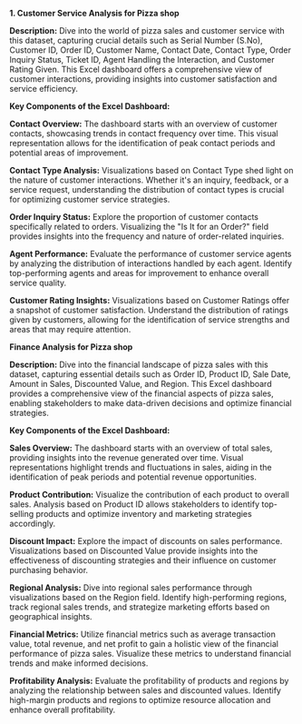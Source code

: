 **1. Customer Service Analysis for Pizza shop**

**Description:**
Dive into the world of pizza sales and customer service with this dataset, capturing crucial details such as Serial Number (S.No), Customer ID, Order ID, Customer Name, Contact Date, Contact Type, Order Inquiry Status, Ticket ID, Agent Handling the Interaction, and Customer Rating Given. This Excel dashboard offers a comprehensive view of customer interactions, providing insights into customer satisfaction and service efficiency.

**Key Components of the Excel Dashboard:**

**Contact Overview:** The dashboard starts with an overview of customer contacts, showcasing trends in contact frequency over time. This visual representation allows for the identification of peak contact periods and potential areas of improvement.

**Contact Type Analysis:** Visualizations based on Contact Type shed light on the nature of customer interactions. Whether it's an inquiry, feedback, or a service request, understanding the distribution of contact types is crucial for optimizing customer service strategies.

**Order Inquiry Status:** Explore the proportion of customer contacts specifically related to orders. Visualizing the "Is It for an Order?" field provides insights into the frequency and nature of order-related inquiries.

**Agent Performance:** Evaluate the performance of customer service agents by analyzing the distribution of interactions handled by each agent. Identify top-performing agents and areas for improvement to enhance overall service quality.

**Customer Rating Insights:** Visualizations based on Customer Ratings offer a snapshot of customer satisfaction. Understand the distribution of ratings given by customers, allowing for the identification of service strengths and areas that may require attention.

**Finance Analysis for Pizza shop**

**Description:** Dive into the financial landscape of pizza sales with this dataset, capturing essential details such as Order ID, Product ID, Sale Date, Amount in Sales, Discounted Value, and Region. This Excel dashboard provides a comprehensive view of the financial aspects of pizza sales, enabling stakeholders to make data-driven decisions and optimize financial strategies.

**Key Components of the Excel Dashboard:**

**Sales Overview:** The dashboard starts with an overview of total sales, providing insights into the revenue generated over time. Visual representations highlight trends and fluctuations in sales, aiding in the identification of peak periods and potential revenue opportunities.

**Product Contribution:** Visualize the contribution of each product to overall sales. Analysis based on Product ID allows stakeholders to identify top-selling products and optimize inventory and marketing strategies accordingly.

**Discount Impact:** Explore the impact of discounts on sales performance. Visualizations based on Discounted Value provide insights into the effectiveness of discounting strategies and their influence on customer purchasing behavior.

**Regional Analysis:** Dive into regional sales performance through visualizations based on the Region field. Identify high-performing regions, track regional sales trends, and strategize marketing efforts based on geographical insights.

**Financial Metrics:** Utilize financial metrics such as average transaction value, total revenue, and net profit to gain a holistic view of the financial performance of pizza sales. Visualize these metrics to understand financial trends and make informed decisions.

**Profitability Analysis:** Evaluate the profitability of products and regions by analyzing the relationship between sales and discounted values. Identify high-margin products and regions to optimize resource allocation and enhance overall profitability.

